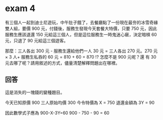 # exam 4

有三個人一起到迪士尼遊玩，中午肚子餓了，去餐廳點了一份現在最夯的冰雪奇緣  
雙人組，要價 900 元，付錢後，服務生發現今天套餐大特價，只要 750 元，因此  
服務生應該退還 150 元給這三個人，但是這位服務生一時鬼迷心竅，決定暗槓 60  
元，只退了 90 元給這三個遊客。  

那麼：三人各出 300 元 - 服務生還給他們一人 30 元 = 三人各出 270 元。270
元 × 3 人+ 服務生私吞的 60 元 = 810 + 60 = 870 !? 怎麼不是 900 元呢？還
有 30 元去哪了呢？請用敘述的方式，儘量清楚解釋問題出在哪裡。

## 回答

這是消失的一塊錢的變種題目。

今天已知原價 900
三人原始均價 300
今令特價為 X = 750
退還金額為 3Y = 90

因此數學式子應為 900-X-3Y=60
900 - 750 - 90 = 60



